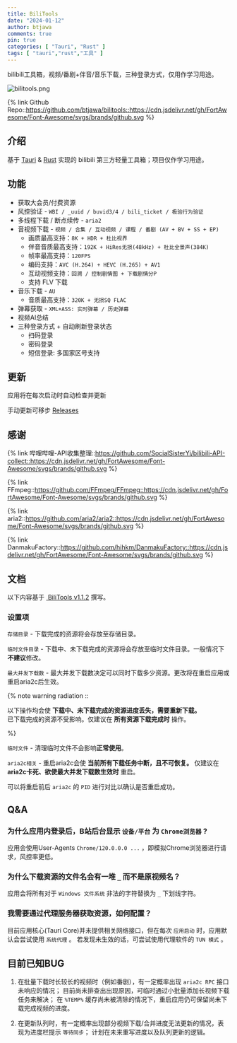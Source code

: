 ```yaml
---
title: BiliTools
date: "2024-01-12"
author: btjawa
comments: true
pin: true
categories: [ "Tauri", "Rust" ]
tags: [ "tauri","rust","工具" ]
---
```


bilibili工具箱，视频/番剧+伴音/音乐下载，三种登录方式，仅用作学习用途。

<!-- more -->

![bilitools.png](https://cdn.jsdelivr.net/gh/btjawa/btjawa/assets/bilitools.png)

{% link Github Repo::https://github.com/btjawa/bilitools::https://cdn.jsdelivr.net/gh/FortAwesome/Font-Awesome/svgs/brands/github.svg %}

## 介绍

基于 [Tauri](https://github.com/tauri-apps/tauri) & [Rust](https://github.com/rust-lang/rust) 实现的 bilibili 第三方轻量工具箱；项目仅作学习用途。

## 功能

- 获取大会员/付费资源
- 风控验证 - `WBI / _uuid / buvid3/4 / bili_ticket / 极验行为验证`
- 多线程下载 / 断点续传 - `aria2`
- 音视频下载 - `视频 / 合集 / 互动视频 / 课程 / 番剧 (AV + BV + SS + EP)`
    - 画质最高支持：`8K + HDR + 杜比视界`
    - 伴音音质最高支持：`192K + HiRes无损(48kHz) + 杜比全景声(384K)`
    - 帧率最高支持：`120FPS`
    - 编码支持：`AVC (H.264) + HEVC (H.265) + AV1`
    - 互动视频支持：`回溯 / 控制剧情图 + 下载剧情分P`
    - 支持 FLV 下载
- 音乐下载 - `AU`
    - 音质最高支持：`320K + 无损SQ FLAC`
- 弹幕获取 - `XML+ASS: 实时弹幕 / 历史弹幕`
- 视频AI总结
- 三种登录方式 + 自动刷新登录状态
    - 扫码登录
    - 密码登录
    - 短信登录: 多国家区号支持

## 更新

应用将在每次启动时自动检查并更新

手动更新可移步 [Releases](https://github.com/btjawa/BiliTools/releases/latest)

## 感谢

{% link 哔哩哔哩-API收集整理::https://github.com/SocialSisterYi/bilibili-API-collect::https://cdn.jsdelivr.net/gh/FortAwesome/Font-Awesome/svgs/brands/github.svg %}

{% link FFmpeg::https://github.com/FFmpeg/FFmpeg::https://cdn.jsdelivr.net/gh/FortAwesome/Font-Awesome/svgs/brands/github.svg %}

{% link aria2::https://github.com/aria2/aria2::https://cdn.jsdelivr.net/gh/FortAwesome/Font-Awesome/svgs/brands/github.svg %}

{% link DanmakuFactory::https://github.com/hihkm/DanmakuFactory::https://cdn.jsdelivr.net/gh/FortAwesome/Font-Awesome/svgs/brands/github.svg %}

## 文档

以下内容基于 <a href="https://github.com/btjawa/BiliTools/releases/tag/v1.1.2" target="_blank"><i class="fa-brands fa-github"></i>&nbsp;BiliTools v1.1.2</a> 撰写。

### 设置项

`存储目录` - 下载完成的资源将会存放至存储目录。

`临时文件目录` - 下载中、未下载完成的资源将会存放至临时文件目录。一般情况下**不建议**修改。

`最大并发下载数` - 最大并发下载数决定可以同时下载多少资源。更改将在重启应用或重启aria2c后生效。

{% note warning radiation ::

以下操作均会使 **下载中、未下载完成的资源进度丢失，需要重新下载。**
<br>
已下载完成的资源不受影响。仅建议在 **所有资源下载完成时** 操作。

 %}

`临时文件` - 清理临时文件不会影响**正常使用**。

`aria2c相关` - 重启aria2c会使 **当前所有下载任务中断，且不可恢复。**
仅建议在 **aria2c卡死、欲使最大并发下载数生效时** 重启。

可以将重启前后 `aria2c` 的 `PID` 进行对比以确认是否重启成功。

## Q&A

### 为什么应用内登录后，B站后台显示 `设备/平台` 为 `Chrome浏览器` ?

应用会使用User-Agents `Chrome/120.0.0.0 ...` ，即模拟Chrome浏览器进行请求，风控率更低。

### 为什么下载资源的文件名会有一堆 `_` 而不是原视频名？

应用会将所有对于 `Windows 文件系统` 非法的字符替换为 `_` 下划线字符。

### 我需要通过代理服务器获取资源，如何配置？

目前应用核心(Tauri Core)并未提供相关网络接口，但在每次 `应用启动` 时，应用默认会尝试使用 `系统代理` 。
    若发现未生效的话，可尝试使用代理软件的 `TUN 模式` 。
  
## 目前已知BUG

1. 在批量下载时长较长的视频时（例如番剧），有一定概率出现 `aria2c RPC` 接口未响应的情况；
目前尚未排查出出现原因，可临时通过小批量添加长视频下载任务来解决；
在 `%TEMP%` 缓存尚未被清除的情况下，重启应用仍可保留尚未下载完成视频的进度。

2. 在更新队列时，有一定概率出现部分视频下载/合并进度无法更新的情况，表现为进度栏提示 `等待同步`；
计划在未来重写进度以及队列更新的逻辑。
